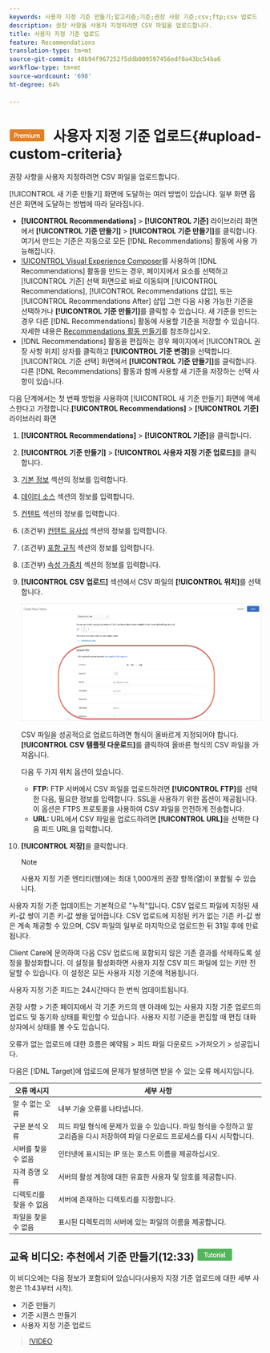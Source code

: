 ```yaml
---
keywords: 사용자 지정 기준 만들기;알고리즘;기준;권장 사항 기준;csv;ftp;csv 업로드
description: 권장 사항을 사용자 지정하려면 CSV 파일을 업로드합니다.
title: 사용자 지정 기준 업로드
feature: Recommendations
translation-type: tm+mt
source-git-commit: 48b94f967252f5ddb009597456edf0a43bc54ba6
workflow-type: tm+mt
source-wordcount: '698'
ht-degree: 64%

---
```



# ![PREMIUM](/help/assets/premium.png) 사용자 지정 기준 업로드{#upload-custom-criteria}

권장 사항을 사용자 지정하려면 CSV 파일을 업로드합니다.

[!UICONTROL 새 기준 만들기] 화면에 도달하는 여러 방법이 있습니다. 일부 화면 옵션은 화면에 도달하는 방법에 따라 달라집니다.

* **[!UICONTROL Recommendations]** > **[!UICONTROL 기준]** 라이브러리 화면에서 **[!UICONTROL 기준 만들기]** > **[!UICONTROL 기준 만들기]**&#x200B;를 클릭합니다. 여기서 만드는 기준은 자동으로 모든 [!DNL Recommendations] 활동에 사용 가능해집니다.
* [!UICONTROL Visual Experience Composer](VEC)를 사용하여 [!DNL Recommendations] 활동을 만드는 경우, 페이지에서 요소를 선택하고 [!UICONTROL 기준] 선택 화면으로 바로 이동되며 [!UICONTROL Recommendations], [!UICONTROL Recommendations 삽입], 또는 [!UICONTROL Recommendations After] 삽입 그런 다음 사용 가능한 기준을 선택하거나 **[!UICONTROL 기준 만들기]**&#x200B;를 클릭할 수 있습니다. 새 기준을 만드는 경우 다른 [!DNL Recommendations] 활동에 사용할 기준을 저장할 수 있습니다. 자세한 내용은 [Recommendations 활동 만들기](/help/c-recommendations/t-create-recs-activity/create-recs-activity.md)를 참조하십시오.
* [!DNL Recommendations] 활동을 편집하는 경우 페이지에서 [!UICONTROL 권장 사항 위치] 상자를 클릭하고 **[!UICONTROL 기준 변경]**&#x200B;을 선택합니다. [!UICONTROL 기준 선택] 화면에서 **[!UICONTROL 기준 만들기]**&#x200B;를 클릭합니다. 다른 [!DNL Recommendations] 활동과 함께 사용할 새 기준을 저장하는 선택 사항이 있습니다.

다음 단계에서는 첫 번째 방법을 사용하여 [!UICONTROL 새 기준 만들기] 화면에 액세스한다고 가정합니다.**[!UICONTROL Recommendations]** > **[!UICONTROL 기준]** 라이브러리 화면

1. **[!UICONTROL Recommendations]** > **[!UICONTROL 기준]**&#x200B;을 클릭합니다.

1. **[!UICONTROL 기준 만들기]** > **[!UICONTROL 사용자 지정 기준 업로드]**&#x200B;를 클릭합니다.

1. [기본 정보](/help/c-recommendations/c-algorithms/create-new-algorithm.md#info) 섹션의 정보를 입력합니다.

1. [데이터 소스](/help/c-recommendations/c-algorithms/create-new-algorithm.md#data-source) 섹션의 정보를 입력합니다.

1. [컨텐트](/help/c-recommendations/c-algorithms/create-new-algorithm.md#content) 섹션의 정보를 입력합니다.

1. (조건부) [컨텐트 유사성](/help/c-recommendations/c-algorithms/create-new-algorithm.md#similarity) 섹션의 정보를 입력합니다.

1. (조건부) [포함 규칙](/help/c-recommendations/c-algorithms/create-new-algorithm.md#inclusion) 섹션의 정보를 입력합니다.

1. (조건부) [속성 가중치](/help/c-recommendations/c-algorithms/create-new-algorithm.md#weighting) 섹션의 정보를 입력합니다.

1. **[!UICONTROL CSV 업로드]** 섹션에서 CSV 파일의 **[!UICONTROL 위치]**&#x200B;를 선택합니다.

   ![CSV 섹션 업로드](/help/c-recommendations/c-algorithms/assets/upload-csv.png)

   CSV 파일을 성공적으로 업로드하려면 형식이 올바르게 지정되어야 합니다. **[!UICONTROL CSV 템플릿 다운로드]**&#x200B;를 클릭하여 올바른 형식의 CSV 파일을 가져옵니다.

   다음 두 가지 위치 옵션이 있습니다.

   * **FTP:** FTP 서버에서 CSV 파일을 업로드하려면 **[!UICONTROL FTP]**&#x200B;를 선택한 다음, 필요한 정보를 입력합니다. SSL을 사용하기 위한 옵션이 제공됩니다. 이 옵션은 FTPS 프로토콜을 사용하여 CSV 파일을 안전하게 전송합니다.
   * **URL:** URL에서 CSV 파일을 업로드하려면  **[!UICONTROL URL]**&#x200B;을 선택한 다음 피드 URL을 입력합니다.

1. **[!UICONTROL 저장]**&#x200B;을 클릭합니다.

   >[!NOTE]
   >
   >사용자 지정 기준 엔티티(행)에는 최대 1,000개의 권장 항목(열)이 포함될 수 있습니다.

사용자 지정 기준 업데이트는 기본적으로 &quot;누적&quot;입니다. CSV 업로드 파일에 지정된 새 키-값 쌍이 기존 키-값 쌍을 덮어씁니다. CSV 업로드에 지정된 키가 없는 기존 키-값 쌍은 계속 제공할 수 있으며, CSV 파일의 일부로 마지막으로 업로드한 뒤 31일 후에 만료됩니다.

Client Care에 문의하여 다음 CSV 업로드에 포함되지 않은 기존 결과를 삭제하도록 설정을 활성화합니다. 이 설정을 활성화하면 사용자 지정 CSV 피드 파일에 있는 키만 전달할 수 있습니다. 이 설정은 모든 사용자 지정 기준에 적용됩니다.

사용자 지정 기준 피드는 24시간마다 한 번씩 업데이트됩니다.

권장 사항 > 기준 페이지에서 각 기준 카드의 맨 아래에 있는 사용자 지정 기준 업로드의 업로드 및 동기화 상태를 확인할 수 있습니다. 사용자 지정 기준을 편집할 때 편집 대화 상자에서 상태를 볼 수도 있습니다.

오류가 없는 업로드에 대한 흐름은 예약됨 > 피드 파일 다운로드 >가져오기 > 성공입니다.

다음은 [!DNL Target]에 업로드에 문제가 발생하면 받을 수 있는 오류 메시지입니다.

| 오류 메시지 | 세부 사항 |
|--- |--- |
| 알 수 없는 오류 | 내부 기술 오류를 나타냅니다. |
| 구문 분석 오류 | 피드 파일 형식에 문제가 있을 수 있습니다. 파일 형식을 수정하고 알고리즘을 다시 저장하여 파일 다운로드 프로세스를 다시 시작합니다. |
| 서버를 찾을 수 없음 | 인터넷에 표시되는 IP 또는 호스트 이름을 제공하십시오. |
| 자격 증명 오류 | 서버의 활성 계정에 대한 유효한 사용자 및 암호를 제공합니다. |
| 디렉토리를 찾을 수 없음 | 서버에 존재하는 디렉토리를 지정합니다. |
| 파일을 찾을 수 없음 | 표시된 디렉토리의 서버에 있는 파일의 이름을 제공합니다. |

## 교육 비디오: 추천에서 기준 만들기(12:33)  ![자습서 배지](/help/assets/tutorial.png)

이 비디오에는 다음 정보가 포함되어 있습니다(사용자 지정 기준 업로드에 대한 세부 사항은 11:43부터 시작).

* 기준 만들기
* 기준 시퀀스 만들기
* 사용자 지정 기준 업로드

>[!VIDEO](https://video.tv.adobe.com/v/27694?quality=12)